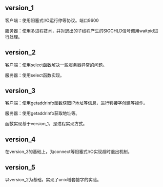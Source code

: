 ## version_1

客户端：使用阻塞式I/O运行停等协议。端口9600

服务器：使用多进程技术，并对退出的子线程产生的SIGCHLD信号调用waitpid进行处理。

## version_2

客户端：使用select函数解决一些服务器异常的问题。

服务器：使用select函数实现。

## version_3

客户端：使用getaddrinfo函数获取IP地址等信息，进行套接字创建等操作。

服务器：使用getaddrinfo获取地址等。

函数实现基于version_1，是进程实现方式。

## version_4

在version_3的基础上，为connect等阻塞式I/O实现超时退出机制。

## version_5

以version_2为基础，实现了unix域套接字的实验。
